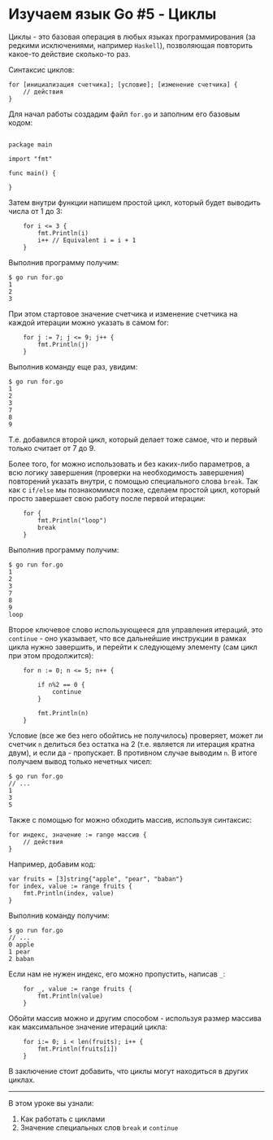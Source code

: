 
# Изучаем язык Go #5 - Циклы

Циклы - это базовая операция в любых языках программирования (за редкими исключениями, например `Haskell`), позволяющая 
повторить какое-то действие сколько-то раз.

Синтаксис циклов:

```
for [инициализация счетчика]; [условие]; [изменение счетчика] {
    // действия
}
```

Для начал работы создадим файл `for.go` и заполним его базовым кодом:

```

package main

import "fmt"

func main() {

}

```

Затем внутри функции напишем простой цикл, который будет выводить числа от 1 до 3:

```
    for i <= 3 {
        fmt.Println(i)
        i++ // Equivalent i = i + 1
    }
```

Выполнив программу получим:

```
$ go run for.go 
1
2
3

```

При этом стартовое значение счетчика и изменение счетчика на каждой итерации можно указать в самом for:

```
    for j := 7; j <= 9; j++ {
        fmt.Println(j)
    }
```

Выполнив команду еще раз, увидим:

```
$ go run for.go 
1
2
3
7
8
9
```

Т.е. добавился второй цикл, который делает тоже самое, что и первый только считает от 7 до 9.

Более того, for можно использовать и без каких-либо параметров, а всю логику завершения (проверки на необходимость
завершения) повторений указать внутри, с помощью специального слова `break`. Так как с `if/else` мы познакомимся позже,
сделаем простой цикл, который просто завершает свою работу после первой итерации:

```
    for {
        fmt.Println("loop")
        break
    }
```

Выполнив программу получим:

```
$ go run for.go 
1
2
3
7
8
9
loop
```

Второе ключевое слово использующееся для управления итераций, это `continue` - оно указывает, что все дальнейшие 
инструкции в рамках цикла нужно завершить, и перейти к следующему элементу (сам цикл при этом продолжится):

```
    for n := 0; n <= 5; n++ {

        if n%2 == 0 {
            continue
        }

        fmt.Println(n)
    }
```

Условие (все же без него обойтись не получилось) проверяет, может ли счетчик `n` делиться без остатка на 2 (т.е. 
является ли итерация кратна двум), и если да - пропускает. В противном случае выводим `n`. В итоге получаем вывод 
только нечетных чисел:

```
$ go run for.go 
// ...
1
3
5
``` 

Также с помощью for можно обходить массив, используя синтаксис:

```
for индекс, значение := range массив {
    // действия
}
```

Например, добавим код:

```
var fruits = [3]string{"apple", "pear", "baban"}
for index, value := range fruits {
    fmt.Println(index, value)
}
```

Выполнив команду получим:

```
$ go run for.go 
// ...
0 apple
1 pear
2 baban
```

Если нам не нужен индекс, его можно пропустить, написав `_`:

```
    for _, value := range fruits {
        fmt.Println(value)
    }
```

Обойти массив можно и другим способом - используя размер массива как максимальное значение итераций цикла:

```
    for i:= 0; i < len(fruits); i++ {
        fmt.Println(fruits[i])
    }
```

В заключение стоит добавить, что циклы могут находиться в других циклах. 

____


В этом уроке вы узнали:

1. Как работать с циклами
2. Значение специальных слов `break` и `continue`
